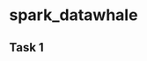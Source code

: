 # spark_datawhale

## Task 1

[spark基本原理、部署原理和WordCount编写]: https://github.com/zhangchi0923/spark_datawhale/blob/master/notes/task1.md	"spark基本原理、部署原理和WordCount编写"

